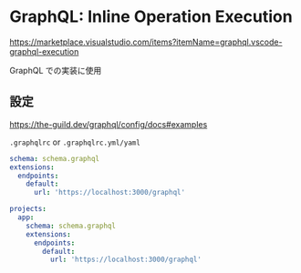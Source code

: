 # GraphQL: Inline Operation Execution

<https://marketplace.visualstudio.com/items?itemName=graphql.vscode-graphql-execution>

GraphQL での実装に使用

## 設定

<https://the-guild.dev/graphql/config/docs#examples>

`.graphqlrc` or `.graphqlrc.yml/yaml`

```yaml
schema: schema.graphql
extensions:
  endpoints:
    default:
      url: 'https://localhost:3000/graphql'
```

```yml
projects:
  app:
    schema: schema.graphql
    extensions:
      endpoints:
        default:
          url: 'https://localhost:3000/graphql'
```
